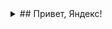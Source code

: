 <details>
  <summary>## Привет, Яндекс!</summary>
  
  ```python
  print("Привет, Яндекс!")
  ```
  
</details>
